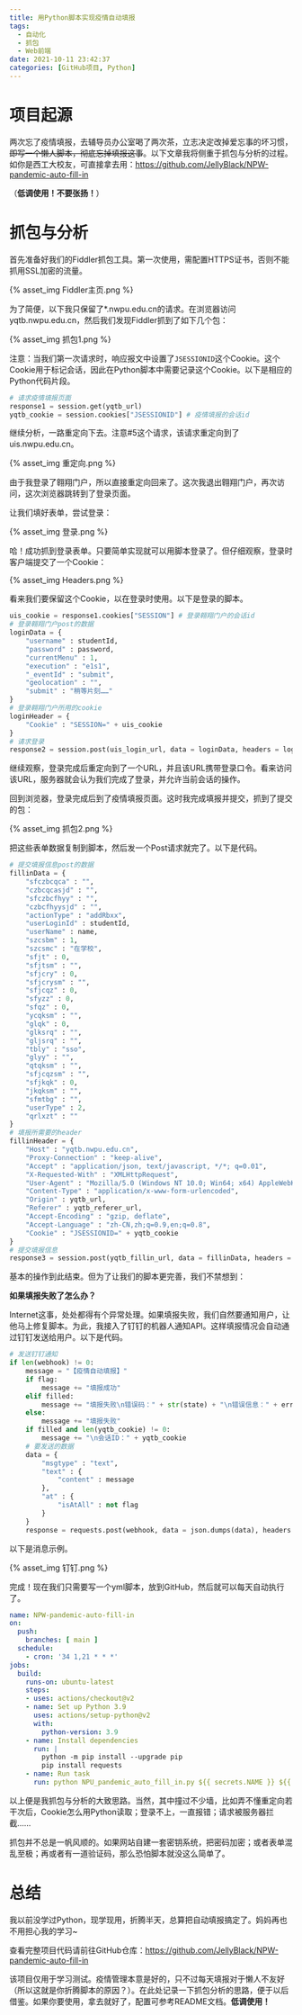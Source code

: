 ```yaml
---
title: 用Python脚本实现疫情自动填报
tags:
  - 自动化
  - 抓包
  - Web前端
date: 2021-10-11 23:42:37
categories: [GitHub项目, Python]
---
```


# 项目起源

两次忘了疫情填报，去辅导员办公室喝了两次茶，立志决定改掉爱忘事的坏习惯，~~即写一个懒人脚本，彻底忘掉填报这事~~。以下文章我将侧重于抓包与分析的过程。如你是西工大校友，可直接拿去用：https://github.com/JellyBlack/NPW-pandemic-auto-fill-in

（**低调使用！不要张扬！**）

# 抓包与分析

首先准备好我们的Fiddler抓包工具。第一次使用，需配置HTTPS证书，否则不能抓用SSL加密的流量。

<!--more-->

{% asset_img Fiddler主页.png %}

为了简便，以下我只保留了*.nwpu.edu.cn的请求。在浏览器访问yqtb.nwpu.edu.cn，然后我们发现Fiddler抓到了如下几个包：

{% asset_img 抓包1.png %}

注意：当我们第一次请求时，响应报文中设置了`JSESSIONID`这个Cookie。这个Cookie用于标记会话，因此在Python脚本中需要记录这个Cookie。以下是相应的Python代码片段。

```python
# 请求疫情填报页面
response1 = session.get(yqtb_url)
yqtb_cookie = session.cookies["JSESSIONID"] # 疫情填报的会话id
```

继续分析，一路重定向下去。注意#5这个请求，该请求重定向到了uis.nwpu.edu.cn。

{% asset_img 重定向.png %}

由于我登录了翱翔门户，所以直接重定向回来了。这次我退出翱翔门户，再次访问，这次浏览器跳转到了登录页面。

让我们填好表单，尝试登录：

{% asset_img 登录.png %}

哈！成功抓到登录表单。只要简单实现就可以用脚本登录了。但仔细观察，登录时客户端提交了一个Cookie：

{% asset_img Headers.png %}

看来我们要保留这个Cookie，以在登录时使用。以下是登录的脚本。

```python
uis_cookie = response1.cookies["SESSION"] # 登录翱翔门户的会话id
# 登录翱翔门户post的数据
loginData = {
    "username" : studentId,
    "password" : password,
    "currentMenu" : 1,
    "execution" : "e1s1",
    "_eventId" : "submit",
    "geolocation" : "",
    "submit" : "稍等片刻……"
}
# 登录翱翔门户所用的cookie
loginHeader = {
    "Cookie" : "SESSION=" + uis_cookie
}
# 请求登录
response2 = session.post(uis_login_url, data = loginData, headers = loginHeader)
```

继续观察，登录完成后重定向到了一个URL，并且该URL携带登录口令。看来访问该URL，服务器就会认为我们完成了登录，并允许当前会话的操作。

回到浏览器，登录完成后到了疫情填报页面。这时我完成填报并提交，抓到了提交的包：

{% asset_img 抓包2.png %}

把这些表单数据复制到脚本，然后发一个Post请求就完了。以下是代码。

```python
# 提交填报信息post的数据
fillinData = {
    "sfczbcqca" : "",
    "czbcqcasjd" : "",
    "sfczbcfhyy" : "",
    "czbcfhyysjd" : "",
    "actionType" : "addRbxx",
    "userLoginId" : studentId,
    "userName" : name,
    "szcsbm" : 1,
    "szcsmc" : "在学校",
    "sfjt" : 0,
    "sfjtsm" : "",
    "sfjcry" : 0,
    "sfjcrysm" : "",
    "sfjcqz" : 0,
    "sfyzz" : 0,
    "sfqz" : 0,
    "ycqksm" : "",
    "glqk" : 0,
    "glksrq" : "",
    "gljsrq" : "",
    "tbly" : "sso",
    "glyy" : "",
    "qtqksm" : "",
    "sfjcqzsm" : "",
    "sfjkqk" : 0,
    "jkqksm" : "",
    "sfmtbg" : "",
    "userType" : 2,
    "qrlxzt" : ""
}
# 填报所需要的header
fillinHeader = {
    "Host" : "yqtb.nwpu.edu.cn",
    "Proxy-Connection" : "keep-alive",
    "Accept" : "application/json, text/javascript, */*; q=0.01",
    "X-Requested-With" : "XMLHttpRequest",
    "User-Agent" : "Mozilla/5.0 (Windows NT 10.0; Win64; x64) AppleWebKit/537.36 (KHTML, like Gecko) Chrome/93.0.4577.82 Safari/537.36",
    "Content-Type" : "application/x-www-form-urlencoded",
    "Origin" : yqtb_url,
    "Referer" : yqtb_referer_url,
    "Accept-Encoding" : "gzip, deflate",
    "Accept-Language" : "zh-CN,zh;q=0.9,en;q=0.8",
    "Cookie" : "JSESSIONID=" + yqtb_cookie
}
# 提交填报信息
response3 = session.post(yqtb_fillin_url, data = fillinData, headers = fillinHeader)
```

基本的操作到此结束。但为了让我们的脚本更完善，我们不禁想到：

**如果填报失败了怎么办？**

Internet这事，处处都得有个异常处理。如果填报失败，我们自然要通知用户，让他马上修复脚本。为此，我接入了钉钉的机器人通知API。这样填报情况会自动通过钉钉发送给用户。以下是代码。

```python
# 发送钉钉通知
if len(webhook) != 0:
    message = "【疫情自动填报】"
    if flag:
        message += "填报成功"
    elif filled:
        message += "填报失败\n错误码：" + str(state) + "\n错误信息：" + error
    else:
        message += "填报失败"
    if filled and len(yqtb_cookie) != 0:
        message += "\n会话ID：" + yqtb_cookie
    # 要发送的数据
    data = {
        "msgtype" : "text",
        "text" : {
            "content" : message
        },
        "at" : {
            "isAtAll" : not flag
        }
    }
    response = requests.post(webhook, data = json.dumps(data), headers = {"Content-Type": "application/json"})
```

以下是消息示例。

{% asset_img 钉钉.png %}

完成！现在我们只需要写一个yml脚本，放到GitHub，然后就可以每天自动执行了。

```yaml
name: NPW-pandemic-auto-fill-in
on:
  push:
    branches: [ main ]
  schedule:
    - cron: '34 1,21 * * *'
jobs:
  build:
    runs-on: ubuntu-latest
    steps:
    - uses: actions/checkout@v2
    - name: Set up Python 3.9
      uses: actions/setup-python@v2
      with:
        python-version: 3.9
    - name: Install dependencies
      run: |
        python -m pip install --upgrade pip
        pip install requests
    - name: Run task
      run: python NPU_pandemic_auto_fill_in.py ${{ secrets.NAME }} ${{ secrets.STUDENTID }} ${{ secrets.PASSWORD }} ${{ secrets.WEBHOOK }}
```

以上便是我抓包与分析的大致思路。当然，其中撞过不少墙，比如弄不懂重定向若干次后，Cookie怎么用Python读取；登录不上，一直报错；请求被服务器拦截……

抓包并不总是一帆风顺的。如果网站自建一套密钥系统，把密码加密；或者表单混乱至极；再或者有一道验证码，那么恐怕脚本就没这么简单了。

# 总结

我以前没学过Python，现学现用，折腾半天，总算把自动填报搞定了。妈妈再也不用担心我的学习~

查看完整项目代码请前往GitHub仓库：https://github.com/JellyBlack/NPW-pandemic-auto-fill-in

该项目仅用于学习测试。疫情管理本意是好的，只不过每天填报对于懒人不友好（所以这就是你折腾脚本的原因？）。在此处记录一下抓包分析的思路，便于以后借鉴。如果你要使用，拿去就好了，配置可参考README文档。**低调使用！**
